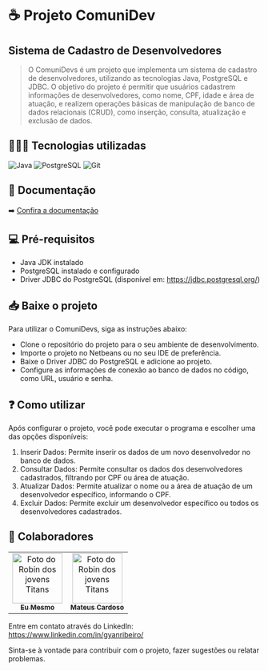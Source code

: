 # ☕ Projeto ComuniDev

## Sistema de Cadastro de Desenvolvedores

> O ComuniDevs é um projeto que implementa um sistema de cadastro de desenvolvedores, utilizando as tecnologias Java, PostgreSQL e JDBC. O objetivo do projeto é permitir que usuários cadastrem informações de desenvolvedores, como nome, CPF, idade e área de atuação, e realizem operações básicas de manipulação de banco de dados relacionais (CRUD), como inserção, consulta, atualização e exclusão de dados.

## 🧑🏻‍💻 Tecnologias utilizadas
![Java](https://img.shields.io/badge/Java-ED8B00?style=for-the-badge&logo=openjdk&logoColor=white)
![PostgreSQL](https://img.shields.io/badge/PostgreSQL-316192?style=for-the-badge&logo=postgresql&logoColor=white)
![Git](https://img.shields.io/badge/GIT-E44C30?style=for-the-badge&logo=git&logoColor=white)

## 📄 Documentação
➡️ [Confira a documentação](https://github.com/GyanRibeiro/CRUD-ComuniDevs/blob/main/Documenta%C3%A7%C3%A3o/Documento%20ComuniDevs.pdf)

## 💻 Pré-requisitos

- Java JDK instalado
- PostgreSQL instalado e configurado
- Driver JDBC do PostgreSQL (disponível em: https://jdbc.postgresql.org/)

## 📥 Baixe o projeto
Para utilizar o ComuniDevs, siga as instruções abaixo:

- Clone o repositório do projeto para o seu ambiente de desenvolvimento.
- Importe o projeto no Netbeans ou no seu IDE de preferência.
- Baixe o Driver JDBC do PostgreSQL e adicione ao projeto.
- Configure as informações de conexão ao banco de dados no código, como URL, usuário e senha.

## ❓ Como utilizar
Após configurar o projeto, você pode executar o programa e escolher uma das opções disponíveis:

1. Inserir Dados: Permite inserir os dados de um novo desenvolvedor no banco de dados.
2. Consultar Dados: Permite consultar os dados dos desenvolvedores cadastrados, filtrando por CPF ou área de atuação.
3. Atualizar Dados: Permite atualizar o nome ou a área de atuação de um desenvolvedor específico, informando o CPF.
4. Excluir Dados: Permite excluir um desenvolvedor específico ou todos os desenvolvedores cadastrados.

## 🤝 Colaboradores

<table>
  <tr>
    <td align="center">
      <a href="https://github.com/GyanRibeiro">
        <img src="https://conteudo.imguol.com.br/c/parceiros/48/2021/11/24/seu-madruga-em-cena-do-chaves-1637785049183_v2_450x450.jpg" width="100px;" alt="Foto do Robin dos jovens Titans"/><br>
        <sub>
          <b>Eu Mesmo</b>
        </sub>
      </a>
    </td>
    <td align="center">
      <a href="https://github.com/MateusCard">
        <img src="https://avatars.githubusercontent.com/u/88321806?v=4" width="100px;" alt="Foto do Robin dos jovens Titans"/><br>
        <sub>
          <b>Mateus Cardoso</b>
        </sub>
      </a>
    </td>
  </tr>
</table>

Entre em contato através do LinkedIn:
https://www.linkedin.com/in/gyanribeiro/

Sinta-se à vontade para contribuir com o projeto, fazer sugestões ou relatar problemas.
